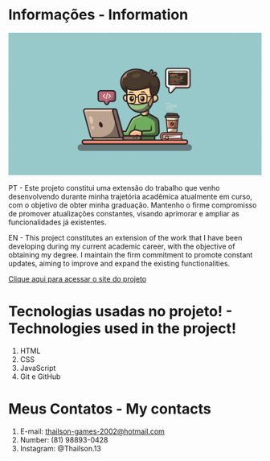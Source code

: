 # Informações - Information 
![preview](img/Readme.png)

PT - Este projeto constitui uma extensão do trabalho que venho desenvolvendo durante minha trajetória acadêmica atualmente em curso, com o objetivo de obter minha graduação. Mantenho o firme compromisso de promover atualizações constantes, visando aprimorar e ampliar as funcionalidades já existentes.

EN - This project constitutes an extension of the work that I have been developing during my current academic career, with the objective of obtaining my degree. I maintain the firm commitment to promote constant updates, aiming to improve and expand the existing functionalities.

[Clique aqui para acessar o site do projeto](https://thailson13.github.io/ProjetoRaizesDoMangue/)

# Tecnologias usadas no projeto! - Technologies used in the project!
1. HTML
2. CSS
3. JavaScript
4. Git e GitHub

# Meus Contatos - My contacts

1. E-mail: thailson-games-2002@hotmail.com
2. Number: (81) 98893-0428
3. Instagram: @Thailson.13
